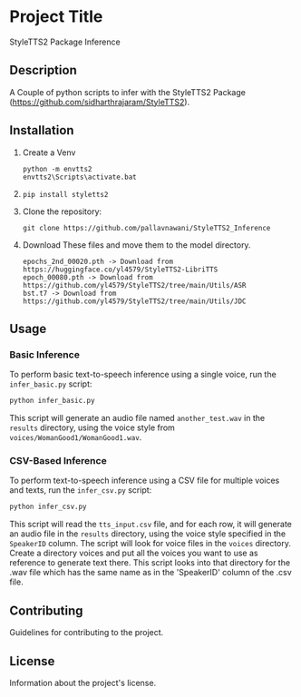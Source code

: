 # Project Title
StyleTTS2 Package Inference

## Description

A Couple of python scripts to infer with the StyleTTS2 Package (https://github.com/sidharthrajaram/StyleTTS2).

## Installation

1. Create a Venv
   ```
   python -m envtts2
   envtts2\Scripts\activate.bat
   ```

2. ```
   pip install styletts2
   ```
3. Clone the repository:
   ```
   git clone https://github.com/pallavnawani/StyleTTS2_Inference
   ```
4. Download These files and move them to the model directory.
   ```
   epochs_2nd_00020.pth -> Download from https://huggingface.co/yl4579/StyleTTS2-LibriTTS
   epoch_00080.pth -> Download from https://github.com/yl4579/StyleTTS2/tree/main/Utils/ASR
   bst.t7 -> Download from https://github.com/yl4579/StyleTTS2/tree/main/Utils/JDC
   ```

## Usage

### Basic Inference

To perform basic text-to-speech inference using a single voice, run the `infer_basic.py` script:

```bash
python infer_basic.py
```

This script will generate an audio file named `another_test.wav` in the `results` directory, using the voice style from `voices/WomanGood1/WomanGood1.wav`.

### CSV-Based Inference

To perform text-to-speech inference using a CSV file for multiple voices and texts, run the `infer_csv.py` script:

```bash
python infer_csv.py
```

This script will read the `tts_input.csv` file, and for each row, it will generate an audio file in the `results` directory, using the voice style specified in the `SpeakerID` column. The script will look for voice files in the `voices` directory.
Create a directory voices and put all the voices you want to use as reference to generate text there. This script looks into that directory for the .wav file which has the same name as in the 'SpeakerID' column of the .csv file.

## Contributing

Guidelines for contributing to the project.

## License

Information about the project's license.
